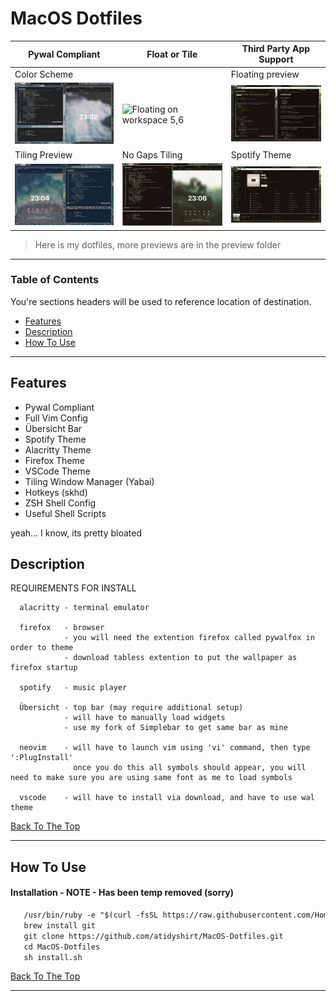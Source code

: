 
# MacOS Dotfiles

| Pywal Compliant | Float or Tile | Third Party App Support |
|-----------------|---------------|-------------------------|
| Color Scheme | | Floating preview | Markdown Live Preview |
|![Wallpaper 1](/Preview/Background1.png)| ![Floating on workspace 5,6](/Preview/Float.png) | ![Markdown Preview](/Preview/Markdown.png) |
| Tiling Preview | No Gaps Tiling | Spotify Theme |
|![Wallpaper 2](/Preview/Background2.png)| ![Toggle No Gaps](/Preview/NoGapsToggle.png) | ![Spotify Preview](/Preview/Spotify.png) |



> Here is my dotfiles, more previews are in the preview folder

---

### Table of Contents
You're sections headers will be used to reference location of destination.

- [Features](#features)
- [Description](#description)
- [How To Use](#how-to-use)

---

## Features

- Pywal Compliant
- Full Vim Config
- Übersicht Bar
- Spotify Theme
- Alacritty Theme
- Firefox Theme
- VSCode Theme
- Tiling Window Manager (Yabai)
- Hotkeys (skhd)
- ZSH Shell Config
- Useful Shell Scripts

yeah... I know, its pretty bloated

## Description

  REQUIREMENTS FOR INSTALL

      
      alacritty - terminal emulator

      firefox   - browser
                - you will need the extention firefox called pywalfox in order to theme
                - download tabless extention to put the wallpaper as firefox startup

      spotify   - music player

      Übersicht - top bar (may require additional setup)
                - will have to manually load widgets
                - use my fork of Simplebar to get same bar as mine

      neovim    - will have to launch vim using 'vi' command, then type ':PlugInstall'
                  once you do this all symbols should appear, you will need to make sure you are using same font as me to load symbols

      vscode    - will have to install via download, and have to use wal theme


[Back To The Top](#read-me-template)

---

## How To Use

#### Installation - NOTE - Has been temp removed (sorry)

```html
   /usr/bin/ruby -e "$(curl -fsSL https://raw.githubusercontent.com/Homebrew/install/master/install)"
   brew install git 
   git clone https://github.com/atidyshirt/MacOS-Dotfiles.git 
   cd MacOS-Dotfiles
   sh install.sh
```

[Back To The Top](#read-me-template) 

---
